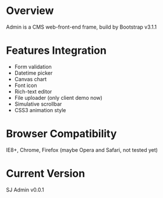 # Overview #

Admin is a CMS web-front-end frame, build by Bootstrap v3.1.1

# Features Integration #

* Form validation
* Datetime picker
* Canvas chart
* Font icon
* Rich-text editor
* File uploader (only client demo now)
* Simulative scrollbar
* CSS3 animation style

# Browser Compatibility #

IE8+, Chrome, Firefox (maybe Opera and Safari, not tested yet)

# Current Version

SJ Admin v0.0.1
